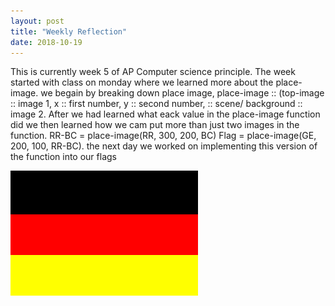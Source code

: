 ```yaml
---
layout: post
title: "Weekly Reflection"
date: 2018-10-19
---
```



This is currently week 5 of AP Computer science principle. The week started with class on monday where we learned more about the place-image. we begain by breaking down place image, place-image :: (top-image :: image 1, x :: first number, y :: second number, :: scene/ background :: image 2. After we had learned what eack value in the place-image function did we then learned how we cam put more than just two images in the function. RR-BC = place-image(RR, 300, 200, BC) Flag = place-image(GE, 200, 100, RR-BC). the next day we worked on implementing this version of the function into our flags 
  
![GitHub Logo](/images/download.png)
